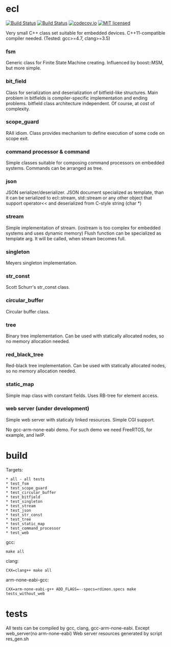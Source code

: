 ecl
===

[![Build Status](https://scan.coverity.com/projects/8398/badge.svg)](https://scan.coverity.com/projects/8398)
[![Build Status](https://travis-ci.org/simkimsia/UtilityBehaviors.png)](https://travis-ci.org/arcolight/ecl)
[![codecov.io](https://codecov.io/github/arcolight/ecl/coverage.svg?branch=master)](https://codecov.io/github/arcolight/ecl?branch=master)
[![MIT licensed](https://img.shields.io/badge/license-MIT-blue.svg)](https://raw.githubusercontent.com/hyperium/hyper/master/LICENSE)

Very small C++ class set suitable for embedded devices.
C++11-compatible compiler needed. (Tested: gcc>=4.7, clang>=3.5)

### fsm
Generic class for Finite State Machine creating.
Influenced by boost::MSM, but more simple.

### bit_field
Class for serialization and deserialization of bitfield-like structures.
Main problem in bitfields is compiler-specific implementation and ending problems.
bitfield class architecture independent. Of course, at cost of complexity.

### scope_guard
RAII idiom. Class provides mechanism to define execution of some code on scope exit.

### command processor & command
Simple classes suitable for composing command processors on embedded systems.
Commands can be arranged as tree.

### json
JSON serializer/deserializer.
JSON document specialized as template, than it can be serialized to ecl::stream,
std::stream or any other object that support operator<< and deserialized from C-style string (char *)

### stream
Simple implementation of stream. (iostream is too complex for embedded systems and uses dynamic memory)
Flush function can be specialized as template arg. It will be called, when stream becomes full.

### singleton
Meyers singleton implementation.

### str_const
Scott Schurr's str_const class.

### circular_buffer
Circular buffer class.

### tree
Binary tree implementation. Can be used with statically allocated nodes, so no memory allocation needed.

### red_black_tree
Red-black tree implementation. Can be used with statically allocated nodes, so no memory allocation needed.

### static_map
Simple map class with constant fields. Uses RB-tree for element access.

### web server (under development)
Simple web server with staticaly linked resources.
Simple CGI support.

No gcc-arm-none-eabi demo. For such demo we need FreeRTOS, for example, and lwIP.

build
===

Targets:

    * all - all tests
    * test_fsm
    * test_scope_guard
    * test_circular_buffer
    * test_bitfield
    * test_singleton
    * test_stream
    * test_json
    * test_str_const
    * test_tree
    * test_static_map
    * test_command_processor
    * test_web

gcc:

    make all

clang:

    CXX=clang++ make all

arm-none-eabi-gcc:

    CXX=arm-none-eabi-g++ ADD_FLAGS=--specs=rdimon.specs make tests_without_web

tests
===

All tests can be compiled by gcc, clang, gcc-arm-none-eabi. Except web_server(no arm-none-eabi)
Web server resources generated by script res_gen.sh
